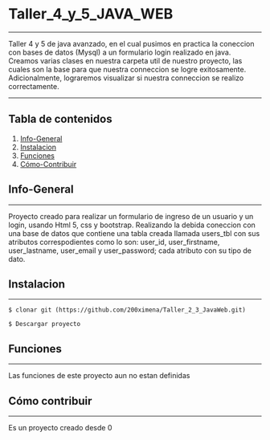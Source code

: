 # Taller_4_y_5_JAVA_WEB
***
Taller 4 y 5 de java avanzado, en el cual pusimos en practica la coneccion con bases de datos (Mysql) a un formulario login realizado en java.
Creamos varias clases en nuestra  carpeta util de nuestro proyecto, las cuales son la base para que nuestra conneccion se logre exitosamente.
Adicionalmente, lograremos visualizar si nuestra conneccion se realizo correctamente.

****

## Tabla de contenidos 
1. [Info-General](#info-general)
2. [Instalacion](#instalacion)
3. [Funciones](#funciones)
4. [Cómo-Contribuir](#como-contribuir)

## Info-General
***
Proyecto creado para realizar un formulario de ingreso de un usuario y un login, usando Html 5, css y bootstrap.
Realizando la debida coneccion con una base de datos que contiene una tabla creada llamada users_tbl con sus atributos correspodientes como lo son:
user_id, user_firstname, user_lastname, user_email y user_password; cada  atributo con su tipo de dato.

## Instalacion
***
```
$ clonar git (https://github.com/200ximena/Taller_2_3_JavaWeb.git)
```
```
$ Descargar proyecto
```
## Funciones
***
Las funciones de este proyecto aun no estan definidas

## Cómo contribuir
***
Es un proyecto creado desde 0 
